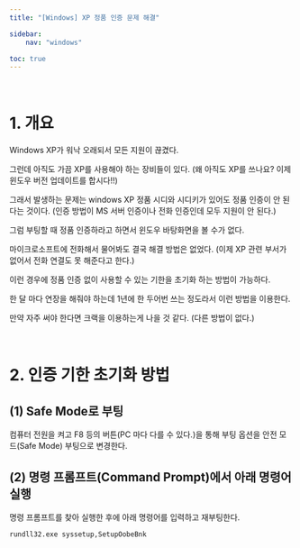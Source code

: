 ```yaml
---
title: "[Windows] XP 정품 인증 문제 해결"

sidebar:
    nav: "windows"

toc: true
---
```


<br/>


# 1. 개요

Windows XP가 워낙 오래되서 모든 지원이 끊겼다.

그런데 아직도 가끔 XP를 사용해야 하는 장비들이 있다. (왜 아직도 XP를 쓰나요? 이제 윈도우 버전 업데이트를 합시다!!)

그래서 발생하는 문제는 windows XP 정품 시디와 시디키가 있어도 정품 인증이 안 된다는 것이다. (인증 방법이 MS 서버 인증이나 전화 인증인데 모두 지원이 안 된다.)

그럼 부팅할 때 정품 인증하라고 하면서 윈도우 바탕화면을 볼 수가 없다.

마이크로소프트에 전화해서 물어봐도 결국 해결 방법은 없었다. (이제 XP 관련 부서가 없어서 전화 연결도 못 해준다고 한다.)

이런 경우에 정품 인증 없이 사용할 수 있는 기한을 초기화 하는 방법이 가능하다.

한 달 마다 연장을 해줘야 하는데 1년에 한 두어번 쓰는 정도라서 이런 방법을 이용한다.

만약 자주 써야 한다면 크랙을 이용하는게 나을 것 같다. (다른 방법이 없다.)

<br/>


# 2. 인증 기한 초기화 방법

## (1) Safe Mode로 부팅

컴퓨터 전원을 켜고 F8 등의 버튼(PC 마다 다를 수 있다.)을 통해 부팅 옵션을 안전 모드(Safe Mode) 부팅으로 변경한다.

## (2) 명령 프롬프트(Command Prompt)에서 아래 명령어 실행

명령 프롬프트를 찾아 실행한 후에 아래 명령어를 입력하고 재부팅한다.

```bash
rundll32.exe syssetup,SetupOobeBnk
```